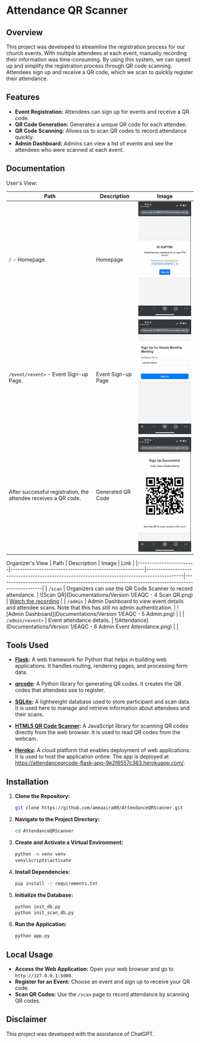 # Attendance QR Scanner

## Overview

This project was developed to streamline the registration process for our church events. With multiple attendees at each event, manually recording their information was time-consuming. By using this system, we can speed up and simplify the registration process through QR code scanning. Attendees sign up and receive a QR code, which we scan to quickly register their attendance.

## Features

- **Event Registration:** Attendees can sign up for events and receive a QR code.
- **QR Code Generation:** Generates a unique QR code for each attendee.
- **QR Code Scanning:** Allows us to scan QR codes to record attendance quickly.
- **Admin Dashboard:** Admins can view a list of events and see the attendees who were scanned at each event.

## Documentation
User's View:

| Path                           | Description                        | Image                                                             |
|--------------------------------|------------------------------------|-------------------------------------------------------------------|
| `/` - Homepage.                | Homepage                            | <img src="Documentations/Version 1/EAQC - 1 Homepage.jpg" alt="Homepage" width="300"/> |
| `/event/<event>` - Event Sign-up Page. | Event Sign-up Page                 | <img src="Documentations/Version 1/EAQC - 2 Signup.jpg" alt="Event Sign-up" width="300"/> |
| After successful registration, the attendee receives a QR code. | Generated QR Code                   | <img src="Documentations/Version 1/EAQC - 3 Sucessfully Generated.jpg" alt="Generated QR" width="300"/> |

Organizer's View
| Path                   | Description                                            | Image                                                                                       | Link                                                                                           |
|------------------------|--------------------------------------------------------|---------------------------------------------------------------------------------------------|------------------------------------------------------------------------------------------------|
| `/scan`                | Organizers can use the QR Code Scanner to record attendance. | ![Scan QR](Documentations/Version 1/EAQC - 4 Scan QR.png)                                 | [Watch the recording](https://drive.google.com/file/d/1Kvn_RkMkA3HMsbwoCneshM8K6XmsIWxa/view?usp=sharing) |
| `/admin`               | Admin Dashboard to view event details and attendee scans. Note that this has still no admin authentication. | ![Admin Dashboard](Documentations/Version 1/EAQC - 5 Admin.png)                           |                                                                                                |
| `/admin/<event>`       | Event attendance details.                            | ![Attendance](Documentations/Version 1/EAQC - 6 Admin Event Attendance.png)                |                                                                                                |


## Tools Used

- **[Flask](https://flask.palletsprojects.com/):** A web framework for Python that helps in building web applications. It handles routing, rendering pages, and processing form data.
  
- **[qrcode](https://pypi.org/project/qrcode/):** A Python library for generating QR codes. It creates the QR codes that attendees use to register.

- **[SQLite](https://www.sqlite.org/index.html):** A lightweight database used to store participant and scan data. It is used here to manage and retrieve information about attendees and their scans.

- **[HTML5 QR Code Scanner](https://github.com/mebjas/html5-qrcode):** A JavaScript library for scanning QR codes directly from the web browser. It is used to read QR codes from the webcam.

- **[Heroku](https://www.heroku.com/):** A cloud platform that enables deployment of web applications. It is used to host the application online. The app is deployed at https://attendanceqrcode-flask-app-9e2f6557c363.herokuapp.com/.

## Installation

1. **Clone the Repository:**
   ```bash
   git clone https://github.com/ameaaira00/AttendanceQRScanner.git
   ```
   
2. **Navigate to the Project Directory:**
   ```bash
   cd AttendanceQRScanner
   ```

3. **Create and Activate a Virtual Environment:**
   ```bash
   python -m venv venv
   venv\Scripts\activate
   ```

4. **Install Dependencies:**
   ```bash
   pip install -r requirements.txt
   ```

5. **Initialize the Database:**
   ```bash
   python init_db.py
   python init_scan_db.py
   ```

6. **Run the Application:**
   ```bash
   python app.py
   ```

## Local Usage

- **Access the Web Application:** Open your web browser and go to `http://127.0.0.1:5000`.
- **Register for an Event:** Choose an event and sign up to receive your QR code.
- **Scan QR Codes:** Use the `/scan` page to record attendance by scanning QR codes.

## Disclaimer

This project was developed with the assistance of ChatGPT.
